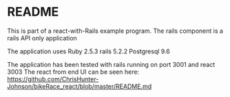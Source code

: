 # README

This is part of a react-with-Rails example program. The rails component is a rails API only application

The application uses 
Ruby 2.5.3
rails 5.2.2
Postgresql 9.6

The application has been tested with rails running on port 3001 and react 3003
The react from end UI can be seen here: https://github.com/ChrisHunter-Johnson/bikeRace_react/blob/master/README.md

